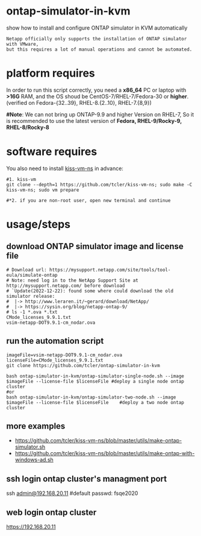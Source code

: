 # ontap-simulator-in-kvm
show how to install and configure ONTAP simulator in KVM automatically
```
Netapp officially only supports the installation of ONTAP simulator with VMware, 
but this requires a lot of manual operations and cannot be automated.
```

# platform requires
In order to run this script correctly, you need a **x86_64** PC or laptop with **>16G** RAM, and the OS shoud be CentOS-7/RHEL-7/Fedora-30 or **higher**. (verified on Fedora-{32..39}, RHEL-8.{2..10}, RHEL-7.{8,9})  

**\#Note**: We can not bring up ONTAP-9.9 and higher Version on RHEL-7, So it is recommended to use the latest version of **Fedora, RHEL-9/Rocky-9, RHEL-8/Rocky-8**  

# software requires
You also need to install [kiss-vm-ns](https://github.com/tcler/kiss-vm-ns) in advance:
```
#1. kiss-vm
git clone --depth=1 https://github.com/tcler/kiss-vm-ns; sudo make -C kiss-vm-ns; sudo vm prepare

#*2. if you are non-root user, open new terminal and continue
```

# usage/steps
## download ONTAP simulator image and license file
```
# Download url: https://mysupport.netapp.com/site/tools/tool-eula/simulate-ontap
# Note: need log in to the NetApp Support Site at http://mysupport.netapp.com/ before download
# `Update(2022-12-22): found some where could download the old simulator release:
#  |-> http://www.leraren.it/~gerard/download/NetApp/
#  |-> https://sysin.org/blog/netapp-ontap-9/
# ls -1 *.ova *.txt
CMode_licenses_9.9.1.txt
vsim-netapp-DOT9.9.1-cm_nodar.ova
```

## run the automation script
```
imageFile=vsim-netapp-DOT9.9.1-cm_nodar.ova
licenseFile=CMode_licenses_9.9.1.txt
git clone https://github.com/tcler/ontap-simulator-in-kvm

bash ontap-simulator-in-kvm/ontap-simulator-single-node.sh --image $imageFile --license-file $licenseFile #deploy a single node ontap cluster
#or
bash ontap-simulator-in-kvm/ontap-simulator-two-node.sh --image $imageFile --license-file $licenseFile    #deploy a two node ontap cluster
```

## more examples
- https://github.com/tcler/kiss-vm-ns/blob/master/utils/make-ontap-simulator.sh
- https://github.com/tcler/kiss-vm-ns/blob/master/utils/make-ontap-with-windows-ad.sh

## ssh login ontap cluster's managment port
ssh admin@192.168.20.11  #default passwd: fsqe2020  

## web login ontap cluster
https://192.168.20.11

